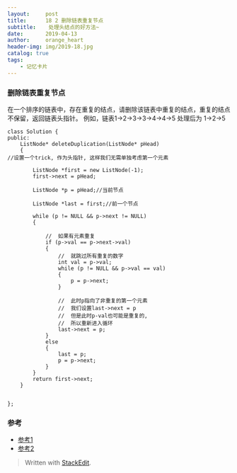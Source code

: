 ```yaml
---
layout:     post
title:      18 2 删除链表重复节点
subtitle:    处理头结点的好方法~
date:       2019-04-13
author:     orange_heart
header-img: img/2019-18.jpg
catalog: true
tags:
    - 记忆卡片
---
```


### 删除链表重复节点

在一个排序的链表中，存在重复的结点，请删除该链表中重复的结点，重复的结点不保留，返回链表头指针。 例如，链表1->2->3->3->4->4->5 处理后为 1->2->5

```objc
class Solution {
public:
    ListNode* deleteDuplication(ListNode* pHead)
    {
//设置一个trick, 作为头指针, 这样我们无需单独考虑第一个元素
  
        ListNode *first = new ListNode(-1);
        first->next = pHead;

        ListNode *p = pHead;//当前节点
        
        ListNode *last = first;//前一个节点

        while (p != NULL && p->next != NULL)
        {

            //  如果有元素重复
            if (p->val == p->next->val)
            {
                //  就跳过所有重复的数字
                int val = p->val;
                while (p != NULL && p->val == val)
                {
                    p = p->next;
                }

                //  此时p指向了非重复的第一个元素
                //  我们设置last->next = p
                //  但是此时p-val也可能是重复的,
                //  所以重新进入循环
                last->next = p;
            }
            else
            {
                last = p;
                p = p->next;
            }
        }
        return first->next;
    }


};
```
### 参考

- [参考1](https://github.com/zhedahht/CodingInterviewChinese2)
- [参考2](https://github.com/gatieme/CodingInterviews)

> Written with [StackEdit](https://stackedit.io/).
<!--stackedit_data:
eyJoaXN0b3J5IjpbLTEwNjU5NzQyNjUsLTEzMTY5MzIyMDEsMT
IxNjQ3NDYzMCwtMTAyMTI5MjA2N119
-->
